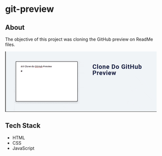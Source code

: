# git-preview

## About
The objective of this project was cloning the GitHub preview on ReadMe files.  

<img src="https://github.com/TauDuque/git-preview/blob/main/markdownfinal2.gif" />

## Tech Stack
<ul>
  <li> HTML
    <li> CSS
      <li> JavaScript
        </ul>
